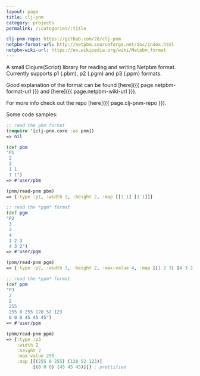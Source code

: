 ```yaml
---
layout: page
title: clj-pnm
category: projects
permalink: /:categories/:title

clj-pnm-repo: https://github.com/28/clj-pnm
netpbm-format-url: http://netpbm.sourceforge.net/doc/index.html
netpbm-wiki-url: https://en.wikipedia.org/wiki/Netpbm_format
---
```

A small Clojure(Script) library for reading and writing Netpbm format.
Currently supports p1 (.pbm), p2 (.pgm) and p3 (.ppm) formats.

Good explanation of the format can be found [here]({{ page.netpbm-format-url }})
and [here]({{ page.netpbm-wiki-url }}).

For more info check out the repo [here]({{ page.clj-pnm-repo }}).

Some code samples:
```clojure
;; read the pbm format
(require '[clj-pnm.core :as pnm])
=> nil

(def pbm
"P1
 2
 2
 1 1
 1 1")
=> #'user/pbm

(pnm/read-pnm pbm)
=> {:type :p1, :width 2, :height 2, :map [[1 1] [1 1]]}

;; read the *pgm* format
(def pgm
"P2
 3
 2
 4
 1 2 3
 4 3 2")
=> #'user/pgm

(pnm/read-pnm pgm)
=> {:type :p2, :width 3, :height 2, :max-value 4, :map [[1 2 3] [4 3 2]]}

;; read the *ppm* format
(def ppm
"P3
 2
 2
 255
 255 0 255 128 52 123
 0 0 0 45 45 45")
=> #'user/ppm

(pnm/read-pnm ppm)
=> {:type :p3
    :width 2
    :height 2
    :max-value 255
    :map [[(255 0 255) (128 52 123)]
          [(0 0 0) (45 45 45)]]} ; prettified
```
